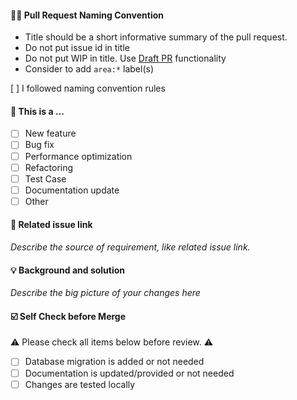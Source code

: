#### 🧑‍⚖️ Pull Request Naming Convention

 - Title should be a short informative summary of the pull request.
 - Do not put issue id in title
 - Do not put WIP in title. Use [Draft PR](https://github.blog/2019-02-14-introducing-draft-pull-requests/) functionality
 - Consider to add `area:*` label(s)

[ ] I followed naming convention rules

#### 🤔 This is a ...
- [ ] New feature
- [ ] Bug fix
- [ ] Performance optimization
- [ ] Refactoring
- [ ] Test Case
- [ ] Documentation update
- [ ] Other

#### 🔗 Related issue link

_Describe the source of requirement, like related issue link._

#### 💡 Background and solution 

_Describe the big picture of your changes here_


#### ☑️ Self Check before Merge

⚠️ Please check all items below before review. ⚠️

- [ ] Database migration is added or not needed
- [ ] Documentation is updated/provided or not needed
- [ ] Changes are tested locally

